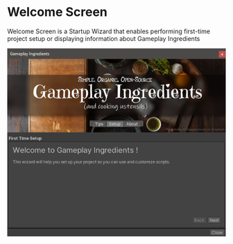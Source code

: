 # Welcome Screen

Welcome Screen is a Startup Wizard that enables performing first-time project setup or displaying information about Gameplay Ingredients

![](images/welcome-screen.png)

